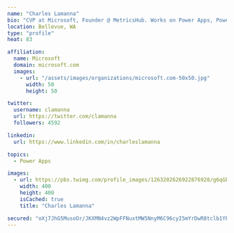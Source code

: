```yaml
---
name: "Charles Lamanna"
bio: "CVP at Microsoft, Founder @ MetricsHub. Works on Power Apps, Power Automate, Power Virtual Agent, Common Data Service and Dynamics 365."
location: Bellevue, WA
type: "profile"
heat: 83

affiliation:
  name: Microsoft
  domain: microsoft.com
  images:
    - url: "/assets/images/organizations/microsoft.com-50x50.jpg"
      width: 50
      height: 50

twitter:
  username: clamanna
  url: https://twitter.com/clamanna
  followers: 4592

linkedin:
  url: https://www.linkedin.com/in/charleslamanna

topics:
  - Power Apps

images:
  - url: https://pbs.twimg.com/profile_images/1263202626922876928/g6qGbHZ-_400x400.jpg
    width: 400
    height: 400
    isCached: true
    title: "Charles Lamanna"

secured: "oXj7JhG5MusoOr/JKXMN4vz2WpFFNuxtMW5NnyM6C96cyI5mYrDwR8tclb1YbdigagtefacC80rtnduK80Wy6WJN6HtH3IlASIgEOJGCryWGYxwDBh8zL1XIZO33OWChxqt3ha5JzVBJQtPByUxIwO5SS2wdElmsgcE0LUgpJ1WCzq09v3+54hSVa0AKxtFqhm05wKXuyZlHdTElJOK1eebjRCI8w1Bx4yt6jD7/ryTsSwCFNqsMdtcw2r1lUTm6gk157oICzWwQo8361ckvR5cyvjWgG5l0RqtJGCCNPUqneaqGi8UKKM11tbqAfmCBhhz38vC1XZDJGa702Yb0aoxzCNzZVHoSUW4BdpJeqeohhJO+WQBWj2VRQ7365UEIYQyDAl/cDrGiNDdtiNmKpy1Z0f+BojP03eErXZYLcEo=;EroqPjsFmjlxlMOKtuGokA=="
---
```


